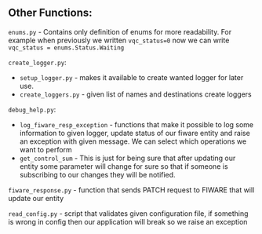 ## Other Functions:

`enums.py` - Contains only definition of enums for more readability. For example when previously we written `vqc_status=0` now we can write `vqc_status = enums.Status.Waiting`

`create_logger.py`:
* `setup_logger.py` - makes it available to create wanted logger for later use. 
* `create_loggers.py` - given list of names and destinations create loggers

`debug_help.py`:
* `log_fiware_resp_exception` - functions that make it possible to log some information to given logger, update status of our fiware entity and raise an exception with given message. We can select which operations we want to perform
* `get_control_sum` - This is just for being sure that after updating our entity some parameter will change for sure so that if someone is subscribing to our changes they will be notified.

`fiware_response.py` - function that sends PATCH request to FIWARE that will update our entity

`read_config.py` - script that validates given configuration file, if something is wrong in config then our application will break so we raise an exception
